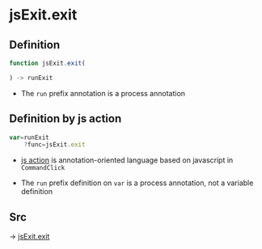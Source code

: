 # jsExit.exit

## Definition

```js.js
function jsExit.exit(

) -> runExit
```

- The `run` prefix annotation is a process annotation
## Definition by js action

```js.js
var=runExit
	?func=jsExit.exit

```

- [js action](#) is annotation-oriented language based on javascript in `CommandClick`

- The `run` prefix definition on `var` is a process annotation, not a variable definition

## Src

-> [jsExit.exit](https://github.com/puutaro/CommandClick/blob/master/app/src/main/java/com/puutaro/commandclick/fragment_lib/terminal_fragment/js_interface/system/JsExit.kt#L14)


